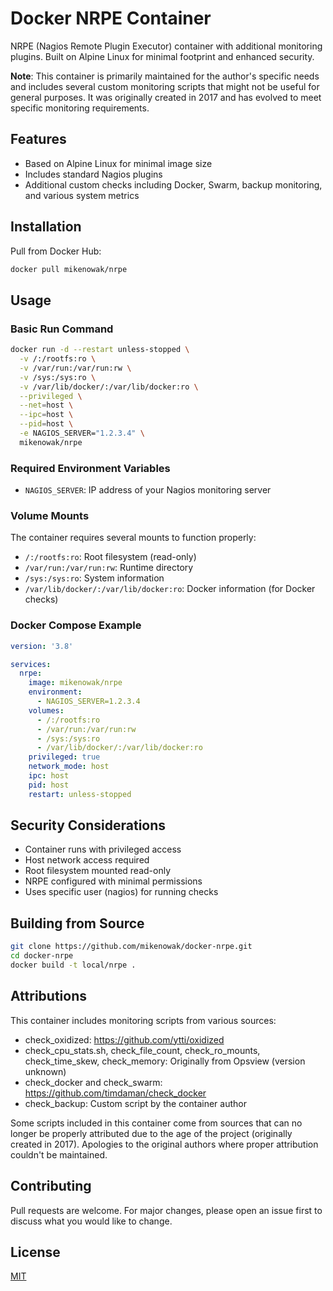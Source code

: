 # Docker NRPE Container

NRPE (Nagios Remote Plugin Executor) container with additional monitoring plugins. Built on Alpine Linux for minimal footprint and enhanced security.

**Note**: This container is primarily maintained for the author's specific needs and includes several custom monitoring scripts that might not be useful for general purposes. It was originally created in 2017 and has evolved to meet specific monitoring requirements.

## Features

- Based on Alpine Linux for minimal image size
- Includes standard Nagios plugins
- Additional custom checks including Docker, Swarm, backup monitoring, and various system metrics

## Installation

Pull from Docker Hub:
```bash
docker pull mikenowak/nrpe
```

## Usage

### Basic Run Command
```bash
docker run -d --restart unless-stopped \
  -v /:/rootfs:ro \
  -v /var/run:/var/run:rw \
  -v /sys:/sys:ro \
  -v /var/lib/docker/:/var/lib/docker:ro \
  --privileged \
  --net=host \
  --ipc=host \
  --pid=host \
  -e NAGIOS_SERVER="1.2.3.4" \
  mikenowak/nrpe
```

### Required Environment Variables

- `NAGIOS_SERVER`: IP address of your Nagios monitoring server

### Volume Mounts

The container requires several mounts to function properly:
- `/:/rootfs:ro`: Root filesystem (read-only)
- `/var/run:/var/run:rw`: Runtime directory
- `/sys:/sys:ro`: System information
- `/var/lib/docker/:/var/lib/docker:ro`: Docker information (for Docker checks)

### Docker Compose Example

```yaml
version: '3.8'

services:
  nrpe:
    image: mikenowak/nrpe
    environment:
      - NAGIOS_SERVER=1.2.3.4
    volumes:
      - /:/rootfs:ro
      - /var/run:/var/run:rw
      - /sys:/sys:ro
      - /var/lib/docker/:/var/lib/docker:ro
    privileged: true
    network_mode: host
    ipc: host
    pid: host
    restart: unless-stopped
```

## Security Considerations

- Container runs with privileged access
- Host network access required
- Root filesystem mounted read-only
- NRPE configured with minimal permissions
- Uses specific user (nagios) for running checks

## Building from Source

```bash
git clone https://github.com/mikenowak/docker-nrpe.git
cd docker-nrpe
docker build -t local/nrpe .
```

## Attributions

This container includes monitoring scripts from various sources:

- check_oxidized: https://github.com/ytti/oxidized
- check_cpu_stats.sh, check_file_count, check_ro_mounts, check_time_skew, check_memory: Originally from Opsview (version unknown)
- check_docker and check_swarm: https://github.com/timdaman/check_docker
- check_backup: Custom script by the container author

Some scripts included in this container come from sources that can no longer be properly attributed due to the age of the project (originally created in 2017). Apologies to the original authors where proper attribution couldn't be maintained.

## Contributing

Pull requests are welcome. For major changes, please open an issue first to discuss what you would like to change.

## License

[MIT](LICENSE)
